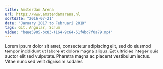```yaml
---
title: Amsterdam Arena
url: https://www.amsterdamarena.nl
sortdate: "2016-07-21"
date: "January 2017 to Februari 2018"
tags: Git, Angular, Scrum
video: "beee5905-bc83-4164-9c64-51f4bd7f0a79.mp4"
---
```

Lorem ipsum dolor sit amet, consectetur adipiscing elit, sed do eiusmod tempor incididunt ut labore et dolore magna aliqua. Est ultricies integer quis auctor elit sed vulputate. Pharetra magna ac placerat vestibulum lectus. Vitae nunc sed velit dignissim sodales.
